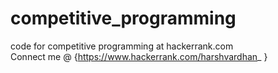 # competitive_programming
code for competitive programming at hackerrank.com  
Connect me @ {https://www.hackerrank.com/harshvardhan_ }
